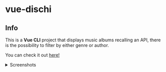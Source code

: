 # vue-dischi

## Info
This is a **Vue CLI** project that displays music albums recalling an API, there is the possibility to filter by either genre or author.

You can check it out <a href="https://lucid-mestorf-9bc810.netlify.app">here!</a>

<details>
  <summary>Screenshots</summary><details>
  <img src="https://i.imgur.com/jshDyKE.png" name="1">
  <img src="https://i.imgur.com/xacMkPV.png" name="2">
</details>
 
## Project setup
```
npm install
```

### Compiles and hot-reloads for development
```
npm run serve
```
